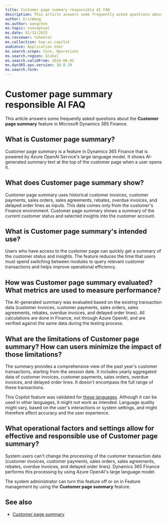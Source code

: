 ```yaml
---
title: Customer page summary responsible AI FAQ
description: This article answers some frequently asked questions about the Customer page summary feature in Microsoft Dynamics 365 Finance.
author: EricWang
ms.author: wangchen
ms.topic: conceptual
ms.date: 01/31/2025
ms.reviewer: twheeloc
ms.collection: bap-ai-copilot
audience: Application User
ms.search.scope: Core, Operations
ms.search.region: Global
ms.search.validFrom: 2024-06-01
ms.dyn365.ops.version: 10.0.39
ms.search.form:    
---
```


# Customer page summary responsible AI FAQ

This article answers some frequently asked questions about the **Customer page summary** feature in Microsoft Dynamics 365 Finance.

## What is Customer page summary?

Customer page summary is a feature in Dynamics 365 Finance that is powered by Azure OpenAI Service's large language model. It shows AI-generated summary text at the top of the customer page when a user opens it.

## What does Customer page summary show?

Customer page summary uses historical customer invoices, customer payments, sales orders, sales agreements, rebates, overdue invoices, and delayed order lines as inputs. This data comes only from the customer's Finance environment. Customer page summary shows a summary of the current customer status and selected insights into the customer account.

## What is Customer page summary's intended use?

Users who have access to the customer page can quickly get a summary of the customer status and insights. The feature reduces the time that users must spend switching between modules to query relevant customer transactions and helps improve operational efficiency.

## How was Customer page summary evaluated? What metrics are used to measure performance?

The AI-generated summary was evaluated based on the existing transaction data (customer invoices, customer payments, sales orders, sales agreements, rebates, overdue invoices, and delayed order lines). All calculations are done in Finance, not through Azure OpenAI, and are verified against the same data during the testing process.

## What are the limitations of Customer page summary? How can users minimize the impact of those limitations?

The summary provides a comprehensive view of the past year's customer transactions, starting from the session date. It includes yearly aggregated data of customer invoices, customer payments, sales orders, overdue invoices, and delayed order lines. It doesn't encompass the full range of these transactions.

This Copilot feature was validated for [these languages](https://go.microsoft.com/fwlink/?linkid=2270154). Although it can be used in other languages, it might not work as intended. Language quality might vary, based on the user's interactions or system settings, and might therefore affect accuracy and the user experience.

## What operational factors and settings allow for effective and responsible use of Customer page summary?

System users can't change the processing of the customer transaction data (customer invoices, customer payments, sales orders, sales agreements, rebates, overdue invoices, and delayed order lines). Dynamics 365 Finance performs this processing by using Azure OpenAI's large language model.

The system administrator can turn this feature off or on in Feature management by using the **Customer page summary** feature.

## See also

- [Customer page summary](CustomerPageSummary.md)
